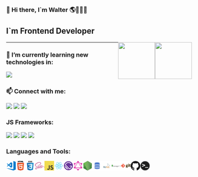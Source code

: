 ### 👋 Hi there, I`m Walter 🌎👨🏻‍💻

## I`m Frontend Developer

<img align="right" width="100" height="100" src="https://media.giphy.com/media/12W5Sg2koWYnwA/giphy.gif">
<img align="right" width="100" height="100" src="https://media.giphy.com/media/LmNwrBhejkK9EFP504/giphy.gif">

____________________


### 🌱 I’m currently learning new technologies in:

[![](https://img.shields.io/badge/-PlatziMaster-%231DA1F?style=flat-square&logo=platzi&logoColor=ffffff)](https://platzi.com/p/WalterXZ/)


### 📫 Connect with me:

[![](https://img.shields.io/badge/-Walter%20Díaz-blue?style=flat-square&logo=Linkedin&logoColor=white)](https://www.linkedin.com/in/walterxz/)
[![](https://img.shields.io/badge/-Webpage-%231DA1F?style=flat-square&logo=google-earth&logoColor=ffffff)](https://unocero.dev)
[![](https://img.shields.io/badge/-Walter%20Díaz-red?style=flat-square&logo=gmail&logoColor=white)]( mailto:waltz.mx@gmail.com)

<!-- 
[![](https://img.shields.io/badge/-Webpage-%231DA1F2?style=flat-square&logo=twitter&logoColor=ffffff)](https://unocero.dev) -->


### JS Frameworks:

[![](https://img.shields.io/badge/-Angular-red?style=flat-square&logo=angular&logoColor=white)](https://unocero.dev)
[![](https://img.shields.io/badge/-Angular-blue?style=flat-square&logo=react&logoColor=white)](https://unocero.dev)
[![](https://img.shields.io/badge/-Angular-green?style=flat-square&logo=vue.js&logoColor=white)](https://unocero.dev)
[![](https://img.shields.io/badge/-Express-black?style=flat-square&logo=Express&logoColor=white)](https://unocero.dev)


### Languages and Tools:

<img align="left" alt="Visual Studio Code" width="26px" src="https://raw.githubusercontent.com/github/explore/80688e429a7d4ef2fca1e82350fe8e3517d3494d/topics/visual-studio-code/visual-studio-code.png" />

<img align="left" alt="HTML5" width="26px" src="https://raw.githubusercontent.com/github/explore/80688e429a7d4ef2fca1e82350fe8e3517d3494d/topics/html/html.png" />

<img align="left" alt="CSS3" width="26px" src="https://raw.githubusercontent.com/github/explore/80688e429a7d4ef2fca1e82350fe8e3517d3494d/topics/css/css.png" />

<img align="left" alt="Sass" width="26px" src="https://raw.githubusercontent.com/github/explore/80688e429a7d4ef2fca1e82350fe8e3517d3494d/topics/sass/sass.png" />

<img align="left" alt="JavaScript" width="26px" src="https://raw.githubusercontent.com/github/explore/80688e429a7d4ef2fca1e82350fe8e3517d3494d/topics/javascript/javascript.png" />

<img align="left" alt="React" width="26px" src="https://raw.githubusercontent.com/github/explore/80688e429a7d4ef2fca1e82350fe8e3517d3494d/topics/react/react.png" />

<img align="left" alt="Gatsby" width="26px" src="https://raw.githubusercontent.com/github/explore/e94815998e4e0713912fed477a1f346ec04c3da2/topics/gatsby/gatsby.png" />

<img align="left" alt="GraphQL" width="26px" src="https://raw.githubusercontent.com/github/explore/80688e429a7d4ef2fca1e82350fe8e3517d3494d/topics/graphql/graphql.png" />

<img align="left" alt="Node.js" width="26px" src="https://raw.githubusercontent.com/github/explore/80688e429a7d4ef2fca1e82350fe8e3517d3494d/topics/nodejs/nodejs.png" />




<img align="left" alt="SQL" width="26px" src="https://raw.githubusercontent.com/github/explore/80688e429a7d4ef2fca1e82350fe8e3517d3494d/topics/sql/sql.png" />

<img align="left" alt="MySQL" width="26px" src="https://raw.githubusercontent.com/github/explore/80688e429a7d4ef2fca1e82350fe8e3517d3494d/topics/mysql/mysql.png" />

<img align="left" alt="MongoDB" width="26px" src="https://raw.githubusercontent.com/github/explore/80688e429a7d4ef2fca1e82350fe8e3517d3494d/topics/mongodb/mongodb.png" />

<img align="left" alt="Git" width="26px" src="https://raw.githubusercontent.com/github/explore/80688e429a7d4ef2fca1e82350fe8e3517d3494d/topics/git/git.png" />

<img align="left" alt="GitHub" width="26px" src="https://raw.githubusercontent.com/github/explore/78df643247d429f6cc873026c0622819ad797942/topics/github/github.png" />

<img align="left" alt="Terminal" width="26px" src="https://raw.githubusercontent.com/github/explore/80688e429a7d4ef2fca1e82350fe8e3517d3494d/topics/terminal/terminal.png" />


[website]: https://unocero.dev
[linkedin]: https://www.linkedin.com/in/walterxz/



<!--
**walterxz/walterxz** is a ✨ _special_ ✨ repository because its `README.md` (this file) appears on your GitHub profile.

Here are some ideas to get you started:

- 🔭 I’m currently working on ...
- 🌱 I’m currently learning ...
- 👯 I’m looking to collaborate on ...
- 🤔 I’m looking for help with ...
- 💬 Ask me about ...
- 📫 How to reach me: ...
- 😄 Pronouns: ...
- ⚡ Fun fact: ...
-->
